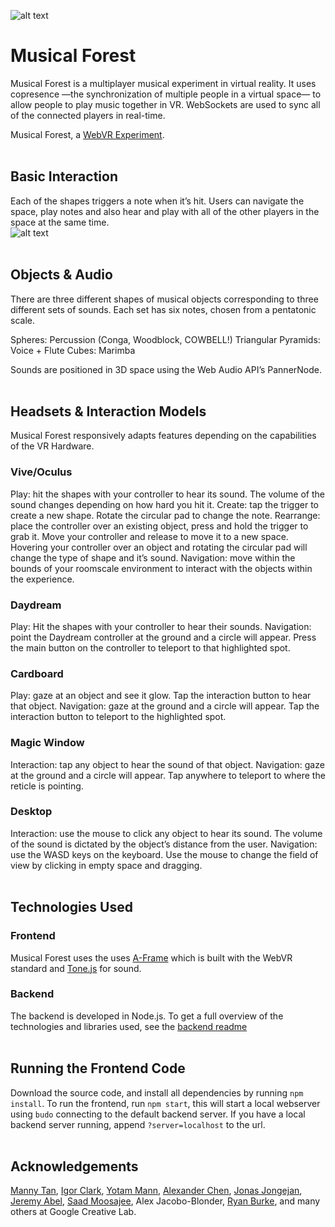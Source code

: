 ![alt text](https://forest.webvrexperiments.com/static/img/fbshare.jpg "The Musical Forest, a WebVR Experiment")

# Musical Forest

Musical Forest is a multiplayer musical experiment in virtual reality. It uses copresence —the synchronization of multiple people in a virtual space— to allow people to play music together in VR. WebSockets are used to sync all of the connected players in real-time. 

Musical Forest, a [WebVR Experiment](https://webvrexperiments.com/).
<br>
<br>

## Basic Interaction 

Each of the shapes triggers a note when it’s hit. Users can navigate the space, play notes and also hear and play with all of the other players in the space at the same time. 
<br>
![alt text](https://forest.webvrexperiments.com/static/img/MusicalForest.gif "The Musical Forest, mixed reality interaction example")
<br>
<br>

## Objects & Audio

There are three different shapes of musical objects corresponding to three different sets of sounds. Each set has six notes, chosen from a pentatonic scale. 

Spheres: Percussion (Conga, Woodblock, COWBELL!)
Triangular Pyramids: Voice + Flute
Cubes: Marimba

Sounds are positioned in 3D space using the Web Audio API’s PannerNode. 
<br>
<br>

## Headsets & Interaction Models

Musical Forest responsively adapts features depending on the capabilities of the VR Hardware. 

### Vive/Oculus

Play: hit the shapes with your controller to hear its sound. The volume of the sound changes depending on how hard you hit it. 
Create: tap the trigger to create a new shape. Rotate the circular pad to change the note. 
Rearrange: place the controller over an existing object, press and hold the trigger to grab it. Move your controller and release to move it to a new space. Hovering your controller over an object and rotating the circular pad will change the type of shape and it’s sound.
Navigation: move within the bounds of your roomscale environment to interact with the objects within the experience.

### Daydream

Play: Hit the shapes with your controller to hear their sounds. 
Navigation: point the Daydream controller at the ground and a circle will appear. Press the main button on the controller to teleport to that highlighted spot.

### Cardboard

Play: gaze at an object and see it glow. Tap the interaction button to hear that object.
Navigation: gaze at the ground and a circle will appear. Tap the interaction button to teleport to the highlighted spot.

### Magic Window

Interaction: tap any object to hear the sound of that object. 
Navigation: gaze at the ground and a circle will appear. Tap anywhere to teleport to where the reticle is pointing.

### Desktop

Interaction: use the mouse to click any object to hear its sound. The volume of the sound is dictated by the object’s distance from the user.
Navigation: use the WASD keys on the keyboard. Use the mouse to change the field of view by clicking in empty space and dragging. 
<br>
<br>

## Technologies Used
### Frontend

Musical Forest uses the uses [A-Frame](https://aframe.io) which is built with the WebVR standard and [Tone.js](https://github.com/Tonejs/Tone.js/) for sound.

### Backend

The backend is developed in Node.js. To get a full overview of the technologies and libraries used, see the [backend readme](backend/README.md#Description)
<br>
<br>

## Running the Frontend Code

Download the source code, and install all dependencies by running `npm install`. To run the frontend, run `npm start`, this will start a local webserver using `budo` connecting to the default backend server. If you have a local backend server running, append `?server=localhost` to the url. 
<br>
<br>

## Acknowledgements

[Manny Tan](https://github.com/mannytan), [Igor Clark](https://github.com/igorclark), [Yotam Mann](https://github.com/tambien), [Alexander Chen](https://github.com/alexanderchen), [Jonas Jongejan](https://github.com/halfdanj), [Jeremy Abel](https://github.com/jeremyabel), [Saad Moosajee](https://github.com/moosajee), Alex Jacobo-Blonder, [Ryan Burke](https://github.com/ryburke), and many others at Google Creative Lab.
